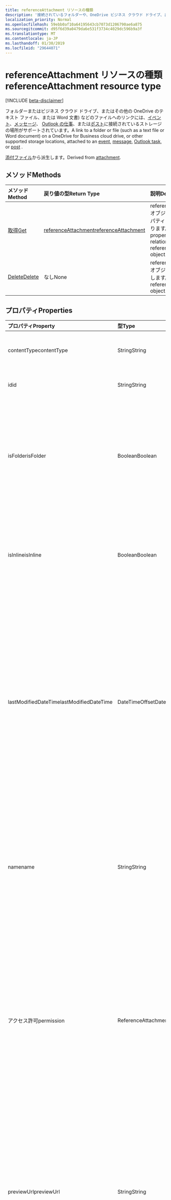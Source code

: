```yaml
---
title: referenceAttachment リソースの種類
description: '接続されているフォルダーや、OneDrive ビジネス クラウド ドライブ、またはその他のサポートされているストレージの場所にテキスト ファイルまたは Word 文書) などのファイルへのリンク '
localization_priority: Normal
ms.openlocfilehash: 59ebb0af10a64195643cb7073d1206790ae6a875
ms.sourcegitcommit: d95f6d39a0479da6e531f3734c4029dc596b9a3f
ms.translationtype: MT
ms.contentlocale: ja-JP
ms.lasthandoff: 01/30/2019
ms.locfileid: "29644071"
---
```

# <a name="referenceattachment-resource-type"></a><span data-ttu-id="aaf9a-103">referenceAttachment リソースの種類</span><span class="sxs-lookup"><span data-stu-id="aaf9a-103">referenceAttachment resource type</span></span>

[!INCLUDE [beta-disclaimer](../../includes/beta-disclaimer.md)]

<span data-ttu-id="aaf9a-104">フォルダーまたはビジネス クラウド ドライブ、またはその他の OneDrive のテキスト ファイル、または Word 文書) などのファイルへのリンクには、[イベント](../resources/event.md)、[メッセージ](../resources/message.md)、 [Outlook の仕事](../resources/outlooktask.md)、または[ポスト](../resources/post.md)に接続されているストレージの場所がサポートされています。</span><span class="sxs-lookup"><span data-stu-id="aaf9a-104">A link to a folder or file (such as a text file or Word document) on a OneDrive for Business cloud drive, or other supported storage locations, attached to an [event](../resources/event.md), [message](../resources/message.md), [Outlook task](../resources/outlooktask.md), or [post](../resources/post.md) .</span></span>

<span data-ttu-id="aaf9a-105">[添付ファイル](attachment.md)から派生します。</span><span class="sxs-lookup"><span data-stu-id="aaf9a-105">Derived from [attachment](attachment.md).</span></span>

## <a name="methods"></a><span data-ttu-id="aaf9a-106">メソッド</span><span class="sxs-lookup"><span data-stu-id="aaf9a-106">Methods</span></span>

| <span data-ttu-id="aaf9a-107">メソッド</span><span class="sxs-lookup"><span data-stu-id="aaf9a-107">Method</span></span>       | <span data-ttu-id="aaf9a-108">戻り値の型</span><span class="sxs-lookup"><span data-stu-id="aaf9a-108">Return Type</span></span>  |<span data-ttu-id="aaf9a-109">説明</span><span class="sxs-lookup"><span data-stu-id="aaf9a-109">Description</span></span>|
|:---------------|:--------|:----------|
|[<span data-ttu-id="aaf9a-110">取得</span><span class="sxs-lookup"><span data-stu-id="aaf9a-110">Get</span></span>](../api/attachment-get.md) | [<span data-ttu-id="aaf9a-111">referenceAttachment</span><span class="sxs-lookup"><span data-stu-id="aaf9a-111">referenceAttachment</span></span>](referenceattachment.md) |<span data-ttu-id="aaf9a-112">referenceAttachment オブジェクトのプロパティと関係を読み取ります。</span><span class="sxs-lookup"><span data-stu-id="aaf9a-112">Read properties and relationships of referenceAttachment object.</span></span>|
|[<span data-ttu-id="aaf9a-113">Delete</span><span class="sxs-lookup"><span data-stu-id="aaf9a-113">Delete</span></span>](../api/attachment-delete.md) | <span data-ttu-id="aaf9a-114">なし</span><span class="sxs-lookup"><span data-stu-id="aaf9a-114">None</span></span> |<span data-ttu-id="aaf9a-115">referenceAttachment オブジェクトを削除します。</span><span class="sxs-lookup"><span data-stu-id="aaf9a-115">Delete referenceAttachment object.</span></span> |

## <a name="properties"></a><span data-ttu-id="aaf9a-116">プロパティ</span><span class="sxs-lookup"><span data-stu-id="aaf9a-116">Properties</span></span>
| <span data-ttu-id="aaf9a-117">プロパティ</span><span class="sxs-lookup"><span data-stu-id="aaf9a-117">Property</span></span>     | <span data-ttu-id="aaf9a-118">型</span><span class="sxs-lookup"><span data-stu-id="aaf9a-118">Type</span></span>   |<span data-ttu-id="aaf9a-119">説明</span><span class="sxs-lookup"><span data-stu-id="aaf9a-119">Description</span></span>|
|:---------------|:--------|:----------|
|<span data-ttu-id="aaf9a-120">contentType</span><span class="sxs-lookup"><span data-stu-id="aaf9a-120">contentType</span></span>|<span data-ttu-id="aaf9a-121">String</span><span class="sxs-lookup"><span data-stu-id="aaf9a-121">String</span></span>|<span data-ttu-id="aaf9a-122">添付ファイルのコンテンツ タイプ。</span><span class="sxs-lookup"><span data-stu-id="aaf9a-122">The content type of the attachment.</span></span> <span data-ttu-id="aaf9a-123">省略可能。</span><span class="sxs-lookup"><span data-stu-id="aaf9a-123">Optional.</span></span>|
|<span data-ttu-id="aaf9a-124">id</span><span class="sxs-lookup"><span data-stu-id="aaf9a-124">id</span></span>|<span data-ttu-id="aaf9a-125">String</span><span class="sxs-lookup"><span data-stu-id="aaf9a-125">String</span></span>|<span data-ttu-id="aaf9a-p102">添付ファイル ID。読み取り専用です。</span><span class="sxs-lookup"><span data-stu-id="aaf9a-p102">The attachment ID.  Read-only.</span></span>|
|<span data-ttu-id="aaf9a-128">isFolder</span><span class="sxs-lookup"><span data-stu-id="aaf9a-128">isFolder</span></span>|<span data-ttu-id="aaf9a-129">Boolean</span><span class="sxs-lookup"><span data-stu-id="aaf9a-129">Boolean</span></span>|<span data-ttu-id="aaf9a-130">添付ファイルがフォルダーへのリンクであるかどうかを指定します。</span><span class="sxs-lookup"><span data-stu-id="aaf9a-130">Specifies whether the attachment is a link to a folder.</span></span> <span data-ttu-id="aaf9a-131">True を設定**し直すこと**は、フォルダーへのリンクを設定する必要があります。</span><span class="sxs-lookup"><span data-stu-id="aaf9a-131">Must set this to true if **sourceUrl** is a link to a folder.</span></span> <span data-ttu-id="aaf9a-132">省略可能。</span><span class="sxs-lookup"><span data-stu-id="aaf9a-132">Optional.</span></span>|
|<span data-ttu-id="aaf9a-133">isInline</span><span class="sxs-lookup"><span data-stu-id="aaf9a-133">isInline</span></span>|<span data-ttu-id="aaf9a-134">Boolean</span><span class="sxs-lookup"><span data-stu-id="aaf9a-134">Boolean</span></span>|<span data-ttu-id="aaf9a-135">添付ファイルを埋め込みオブジェクトの本文にインラインで表示する場合は、true に設定します。</span><span class="sxs-lookup"><span data-stu-id="aaf9a-135">Set to true if the attachment appears inline in the body of the embedding object.</span></span> <span data-ttu-id="aaf9a-136">省略可能。</span><span class="sxs-lookup"><span data-stu-id="aaf9a-136">Optional.</span></span>|
|<span data-ttu-id="aaf9a-137">lastModifiedDateTime</span><span class="sxs-lookup"><span data-stu-id="aaf9a-137">lastModifiedDateTime</span></span>|<span data-ttu-id="aaf9a-138">DateTimeOffset</span><span class="sxs-lookup"><span data-stu-id="aaf9a-138">DateTimeOffset</span></span>|<span data-ttu-id="aaf9a-139">添付ファイルが最後に変更された日時です。</span><span class="sxs-lookup"><span data-stu-id="aaf9a-139">The date and time when the attachment was last modified.</span></span> <span data-ttu-id="aaf9a-140">Timestamp 型は、ISO 8601 形式を使用して日付と時刻の情報を表し、常に UTC 時間です。</span><span class="sxs-lookup"><span data-stu-id="aaf9a-140">The Timestamp type represents date and time information using ISO 8601 format and is always in UTC time.</span></span> <span data-ttu-id="aaf9a-141">たとえば、2014 年 1 月 1 日午前 0 時 (UTC) は、`'2014-01-01T00:00:00Z'` のようになります。</span><span class="sxs-lookup"><span data-stu-id="aaf9a-141">For example, midnight UTC on Jan 1, 2014 would look like this: `'2014-01-01T00:00:00Z'`.</span></span> <span data-ttu-id="aaf9a-142">省略可能。</span><span class="sxs-lookup"><span data-stu-id="aaf9a-142">Optional.</span></span>|
|<span data-ttu-id="aaf9a-143">name</span><span class="sxs-lookup"><span data-stu-id="aaf9a-143">name</span></span>|<span data-ttu-id="aaf9a-144">String</span><span class="sxs-lookup"><span data-stu-id="aaf9a-144">String</span></span>|<span data-ttu-id="aaf9a-145">埋め込まれた添付ファイルを表すアイコンの下に表示されるテキストです。</span><span class="sxs-lookup"><span data-stu-id="aaf9a-145">The text that is displayed below the icon representing the embedded attachment.</span></span> <span data-ttu-id="aaf9a-146">これは、実際のファイル名を指定するのには必要ありません。</span><span class="sxs-lookup"><span data-stu-id="aaf9a-146">This does not need to be the actual file name.</span></span> <span data-ttu-id="aaf9a-147">必須です。</span><span class="sxs-lookup"><span data-stu-id="aaf9a-147">Required.</span></span>|
|<span data-ttu-id="aaf9a-148">アクセス許可</span><span class="sxs-lookup"><span data-stu-id="aaf9a-148">permission</span></span>|<span data-ttu-id="aaf9a-149">ReferenceAttachmentPermissions</span><span class="sxs-lookup"><span data-stu-id="aaf9a-149">ReferenceAttachmentPermissions</span></span>|<span data-ttu-id="aaf9a-150">**プロバイダーの種類**のプロバイダーの種類によって、添付ファイルに付与するアクセス許可を指定します。</span><span class="sxs-lookup"><span data-stu-id="aaf9a-150">Specifies the permissions granted for the attachment by the type of provider in **providerType**.</span></span> <span data-ttu-id="aaf9a-151">可能な値は、`other`、`view`、`edit`、`anonymousView`、`anonymousEdit`、`organizationView`、`organizationEdit` です。</span><span class="sxs-lookup"><span data-stu-id="aaf9a-151">Possible values are: `other`, `view`, `edit`, `anonymousView`, `anonymousEdit`, `organizationView`, `organizationEdit`.</span></span> <span data-ttu-id="aaf9a-152">省略可能。</span><span class="sxs-lookup"><span data-stu-id="aaf9a-152">Optional.</span></span>|
|<span data-ttu-id="aaf9a-153">previewUrl</span><span class="sxs-lookup"><span data-stu-id="aaf9a-153">previewUrl</span></span>|<span data-ttu-id="aaf9a-154">String</span><span class="sxs-lookup"><span data-stu-id="aaf9a-154">String</span></span>|<span data-ttu-id="aaf9a-155">イメージのプレビュー イメージを取得する URL の参照添付ファイルのみに適用されます。</span><span class="sxs-lookup"><span data-stu-id="aaf9a-155">Applies to only a reference attachment of an image - URL to get a preview image.</span></span> <span data-ttu-id="aaf9a-156">**直すこと**は、イメージ ファイルを指定するときにのみ、 **thumbnailUrl**および**previewUrl**を使用します。</span><span class="sxs-lookup"><span data-stu-id="aaf9a-156">Use **thumbnailUrl** and **previewUrl** only when **sourceUrl** identifies an image file.</span></span> <span data-ttu-id="aaf9a-157">省略可能。</span><span class="sxs-lookup"><span data-stu-id="aaf9a-157">Optional.</span></span>|
|<span data-ttu-id="aaf9a-158">プロバイダーの種類</span><span class="sxs-lookup"><span data-stu-id="aaf9a-158">providerType</span></span>|<span data-ttu-id="aaf9a-159">ReferenceAttachmentProviders</span><span class="sxs-lookup"><span data-stu-id="aaf9a-159">ReferenceAttachmentProviders</span></span>|<span data-ttu-id="aaf9a-160">このコンテンツ タイプの添付ファイルをサポートするプロバイダーの型。</span><span class="sxs-lookup"><span data-stu-id="aaf9a-160">The type of provider that supports an attachment of this contentType.</span></span> <span data-ttu-id="aaf9a-161">使用可能な値は、`other`、`oneDriveBusiness`、`oneDriveConsumer`、`dropbox` です。</span><span class="sxs-lookup"><span data-stu-id="aaf9a-161">Possible values are: `other`, `oneDriveBusiness`, `oneDriveConsumer`, `dropbox`.</span></span> <span data-ttu-id="aaf9a-162">省略可能。</span><span class="sxs-lookup"><span data-stu-id="aaf9a-162">Optional.</span></span>|
|<span data-ttu-id="aaf9a-163">size</span><span class="sxs-lookup"><span data-stu-id="aaf9a-163">size</span></span>|<span data-ttu-id="aaf9a-164">Int32</span><span class="sxs-lookup"><span data-stu-id="aaf9a-164">Int32</span></span>|<span data-ttu-id="aaf9a-165">バイト内の参照の添付ファイルをメッセージに格納されているメタデータのサイズです。</span><span class="sxs-lookup"><span data-stu-id="aaf9a-165">The size of the metadata in bytes that is stored on the message for the reference attachment.</span></span> <span data-ttu-id="aaf9a-166">この値は実際のファイルのサイズを示すものではありません。</span><span class="sxs-lookup"><span data-stu-id="aaf9a-166">This value does not indicate the size of the actual file.</span></span> <span data-ttu-id="aaf9a-167">省略可能。</span><span class="sxs-lookup"><span data-stu-id="aaf9a-167">Optional.</span></span>|
|<span data-ttu-id="aaf9a-168">sourceUrl</span><span class="sxs-lookup"><span data-stu-id="aaf9a-168">sourceUrl</span></span>|<span data-ttu-id="aaf9a-169">String</span><span class="sxs-lookup"><span data-stu-id="aaf9a-169">String</span></span>|<span data-ttu-id="aaf9a-170">添付ファイルのコンテンツを取得する URL です。</span><span class="sxs-lookup"><span data-stu-id="aaf9a-170">URL to get the attachment content.</span></span> <span data-ttu-id="aaf9a-171">フォルダーへの URL の場合は、し、Outlook または Outlook web 上で正しく表示されるフォルダーの**isFolder** true に設定します。</span><span class="sxs-lookup"><span data-stu-id="aaf9a-171">If this is a URL to a folder, then for the folder to be displayed correctly in Outlook or Outlook on the web, set **isFolder** to true.</span></span> <span data-ttu-id="aaf9a-172">必須です。</span><span class="sxs-lookup"><span data-stu-id="aaf9a-172">Required.</span></span>|
|<span data-ttu-id="aaf9a-173">thumbnailUrl</span><span class="sxs-lookup"><span data-stu-id="aaf9a-173">thumbnailUrl</span></span>|<span data-ttu-id="aaf9a-174">String</span><span class="sxs-lookup"><span data-stu-id="aaf9a-174">String</span></span>|<span data-ttu-id="aaf9a-175">イメージのサムネイル イメージを取得する URL の参照添付ファイルのみに適用されます。</span><span class="sxs-lookup"><span data-stu-id="aaf9a-175">Applies to only a reference attachment of an image - URL to get a thumbnail image.</span></span> <span data-ttu-id="aaf9a-176">**直すこと**は、イメージ ファイルを指定するときにのみ、 **thumbnailUrl**および**previewUrl**を使用します。</span><span class="sxs-lookup"><span data-stu-id="aaf9a-176">Use **thumbnailUrl** and **previewUrl** only when **sourceUrl** identifies an image file.</span></span> <span data-ttu-id="aaf9a-177">省略可能。</span><span class="sxs-lookup"><span data-stu-id="aaf9a-177">Optional.</span></span>|

## <a name="relationships"></a><span data-ttu-id="aaf9a-178">リレーションシップ</span><span class="sxs-lookup"><span data-stu-id="aaf9a-178">Relationships</span></span>
<span data-ttu-id="aaf9a-179">なし</span><span class="sxs-lookup"><span data-stu-id="aaf9a-179">None</span></span>



## <a name="json-representation"></a><span data-ttu-id="aaf9a-180">JSON 表記</span><span class="sxs-lookup"><span data-stu-id="aaf9a-180">JSON representation</span></span>

<span data-ttu-id="aaf9a-181">以下は、リソースの JSON 表記です</span><span class="sxs-lookup"><span data-stu-id="aaf9a-181">Here is a JSON representation of the resource</span></span>

<!-- {
  "blockType": "resource",
  "optionalProperties": [

  ],
  "@odata.type": "microsoft.graph.referenceAttachment"
}-->

```json
{
  "contentType": "string",
  "id": "string (identifier)",
  "isFolder": true,
  "isInline": true,
  "lastModifiedDateTime": "String (timestamp)",
  "name": "string",
  "permission": "string",
  "previewUrl": "string",
  "providerType": "string",
  "size": 1024,
  "sourceUrl": "string",
  "thumbnailUrl": "string"
}

```

<!-- uuid: 8fcb5dbc-d5aa-4681-8e31-b001d5168d79
2015-10-25 14:57:30 UTC -->
<!--
{
  "type": "#page.annotation",
  "description": "referenceAttachment resource",
  "keywords": "",
  "section": "documentation",
  "tocPath": "",
  "suppressions": [
    "Error: /api-reference/beta/resources/referenceattachment.md:\r\n      Exception processing links.\r\n    System.ArgumentException: Link Definition was null. Link text: !INCLUDE [beta-disclaimer](../../includes/beta-disclaimer.md)\r\n      at ApiDoctor.Validation.DocFile.get_LinkDestinations()\r\n      at ApiDoctor.Validation.DocSet.ValidateLinks(Boolean includeWarnings, String[] relativePathForFiles, IssueLogger issues, Boolean requireFilenameCaseMatch, Boolean printOrphanedFiles)"
  ]
}
-->
